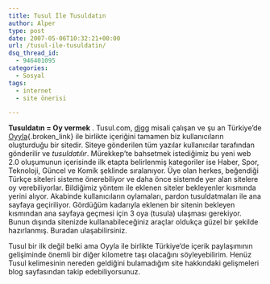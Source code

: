 ```yaml
---
title: Tusul İle Tusuldatın
author: Alper
type: post
date: 2007-05-06T10:32:21+00:00
url: /tusul-ile-tusuldatin/
dsq_thread_id:
  - 946401095
categories:
  - Sosyal
tags:
  - internet
  - site önerisi

---
```

**Tusuldatın = Oy vermek** . Tusul.com, [digg][1] misali çalışan ve şu an Türkiye&#8217;de [Oyyla][2]{.broken_link} ile birlikte içeriğini tamamen biz kullanıcıların oluşturduğu bir sitedir. Siteye gönderilen tüm yazılar kullanıcılar tarafından gönderilir ve _tusuldatılır_. Mürekkep&#8217;te bahsetmek istediğimiz bu yeni web 2.0 oluşumunun içerisinde ilk etapta belirlenmiş kategoriler ise Haber, Spor, Teknoloji, Güncel ve Komik şeklinde sıralanıyor. Üye olan herkes, beğendiği Türkçe siteleri sisteme önerebiliyor ve daha önce sistemde yer alan sitelere oy verebiliyorlar. Bildiğimiz yöntem ile eklenen siteler bekleyenler kısmında yerini alıyor. Akabinde kullanıcıların oylamaları, pardon tusuldatmaları ile ana sayfaya geçiriliyor. Gördüğüm kadarıyla eklenen bir sitenin bekleyen kısmından ana sayfaya geçmesi için 3 oya (tusula) ulaşması gerekiyor. Bunun dışında sitenizde kullanabileceğiniz araçlar oldukça güzel bir şekilde hazırlanmış. Buradan ulaşabilirsiniz.

Tusul bir ilk değil belki ama Oyyla ile birlikte Türkiye&#8217;de içerik paylaşımının gelişiminde önemli bir diğer kilometre taşı olacağını söyleyebilirim. Henüz Tusul kelimesinin nereden geldiğini bulamadığım site hakkındaki gelişmeleri blog sayfasından takip edebiliyorsunuz.

 [1]: https://www.digg.com
 [2]: https://www.murekkep.org/oyyla-com-turkce-digg-227